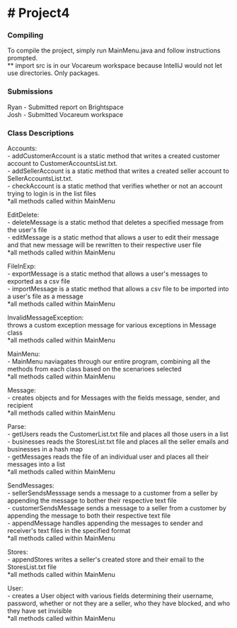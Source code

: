 # # Project4
### Compiling
To compile the project, simply run MainMenu.java and follow instructions prompted.
<br/>** import src is in our Vocareum workspace because IntelliJ would not let use directories. Only packages.
### Submissions
Ryan - Submitted report on Brightspace  
Josh - Submitted Vocareum workspace
### Class Descriptions
Accounts:
<br/>- addCustomerAccount is a static method that writes a created customer account to CustomerAccountsList.txt.
<br/>- addSellerAccount is a static method that writes a created seller account to SellerAccountsList.txt.
<br/>- checkAccount is a static method that verifies whether or not an account trying to login is in the list files
<br/> *all methods called within MainMenu

EditDelete:
<br/>- deleteMessage is a static method that deletes a specified message from the user's file
<br/>- editMessage is a static method that allows a user to edit their message and that new message will be rewritten to their respective user file
<br/> *all methods called within MainMenu

FileInExp:
<br/>- exportMessage is a static method that allows a user's messages to exported as a csv file
<br/>- importMessage is a static method that allows a csv file to be imported into a user's file as a message
<br/> *all methods called within MainMenu

InvalidMessageException:
<br/> throws a custom exception message for various exceptions in Message class
<br/> *all methods called within MainMenu

MainMenu:
<br/>- MainMenu naviagates through our entire program, combining all the methods from each class based on the scenarioes selected
<br/> *all methods called within MainMenu

Message:
<br/>- creates objects and for Messages with the fields message, sender, and recipient
<br/> *all methods called within MainMenu

Parse:
<br/>- getUsers reads the CustomerList.txt file and places all those users in a list
<br/>- businesses reads the StoresList.txt file and places all the seller emails and businesses in a hash map
<br/>- getMessages reads the file of an individual user and places all their messages into a list
<br/> *all methods called within MainMenu

SendMessages:
<br/>- sellerSendsMesssage sends a message to a customer from a seller by appending the message to bother their respective text file
<br/>- customerSendsMessage sends a message to a seller from a customer by appending the message to both their respective text file
<br/>- appendMessage handles appending the messages to sender and receiver's text files in the specified format
<br/> *all methods called within MainMenu

Stores:
<br/>- appendStores writes a seller's created store and their email to the StoresList.txt file
<br/> *all methods called within MainMenu

User:
<br/>- creates a User object with various fields determining their username, password, whether or not they are a seller, who they have blocked, and who they have set invisible
<br/> *all methods called within MainMenu
